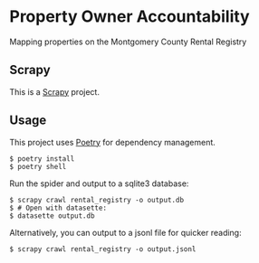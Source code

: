 # Property Owner Accountability
Mapping properties on the Montgomery County Rental Registry

## Scrapy

This is a [Scrapy](https://docs.scrapy.org/en/latest/index.html) project.

## Usage

This project uses [Poetry](https://python-poetry.org/) for dependency management.

```console
$ poetry install
$ poetry shell
```

Run the spider and output to a sqlite3 database:

```console
$ scrapy crawl rental_registry -o output.db
$ # Open with datasette:
$ datasette output.db
```

Alternatively, you can output to a jsonl file for quicker reading:

```console
$ scrapy crawl rental_registry -o output.jsonl
```
